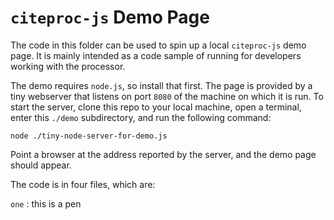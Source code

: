 # `citeproc-js` Demo Page

The code in this folder can be used to spin up a local `citeproc-js`
demo page.  It is mainly intended as a code sample of running for
developers working with the processor.

The demo requires `node.js`, so install that first. The page is
provided by a tiny webserver that listens on port `8080` of the
machine on which it is run. To start the server, clone this repo to
your local machine, open a terminal, enter this `./demo` subdirectory,
and run the following command:

    node ./tiny-node-server-for-demo.js

Point a browser at the address reported by the server, and the
demo page should appear.

The code is in four files, which are:

`one`
: this is a pen
